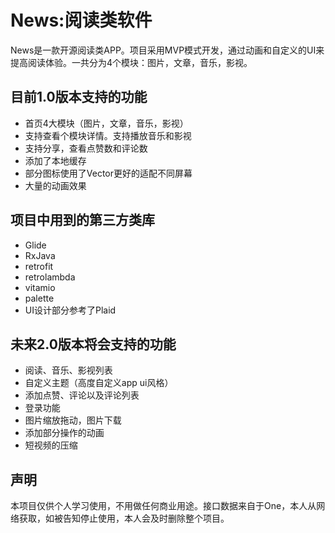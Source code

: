 News:阅读类软件
============================
News是一款开源阅读类APP。项目采用MVP模式开发，通过动画和自定义的UI来提高阅读体验。一共分为4个模块：图片，文章，音乐，影视。


目前1.0版本支持的功能
----------------------------
* 首页4大模块（图片，文章，音乐，影视）
* 支持查看个模块详情。支持播放音乐和影视
* 支持分享，查看点赞数和评论数
* 添加了本地缓存
* 部分图标使用了Vector更好的适配不同屏幕
* 大量的动画效果


项目中用到的第三方类库
----------------------------
* Glide
* RxJava
* retrofit
* retrolambda
* vitamio
* palette
* UI设计部分参考了Plaid


未来2.0版本将会支持的功能
----------------------------
* 阅读、音乐、影视列表
* 自定义主题（高度自定义app ui风格）
* 添加点赞、评论以及评论列表
* 登录功能
* 图片缩放拖动，图片下载
* 添加部分操作的动画
* 短视频的压缩

声明
----------------------------
本项目仅供个人学习使用，不用做任何商业用途。接口数据来自于One，本人从网络获取，如被告知停止使用，本人会及时删除整个项目。